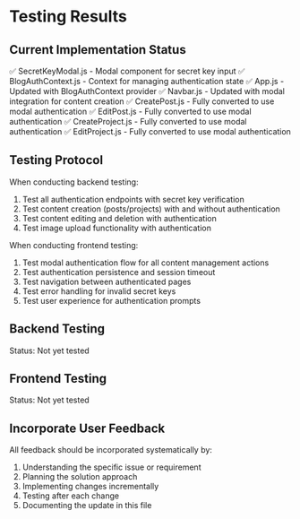 # Testing Results

## Current Implementation Status
✅ SecretKeyModal.js - Modal component for secret key input
✅ BlogAuthContext.js - Context for managing authentication state
✅ App.js - Updated with BlogAuthContext provider
✅ Navbar.js - Updated with modal integration for content creation
✅ CreatePost.js - Fully converted to use modal authentication
✅ EditPost.js - Fully converted to use modal authentication
✅ CreateProject.js - Fully converted to use modal authentication
✅ EditProject.js - Fully converted to use modal authentication

## Testing Protocol
When conducting backend testing:
1. Test all authentication endpoints with secret key verification
2. Test content creation (posts/projects) with and without authentication
3. Test content editing and deletion with authentication
4. Test image upload functionality with authentication

When conducting frontend testing:
1. Test modal authentication flow for all content management actions
2. Test authentication persistence and session timeout
3. Test navigation between authenticated pages
4. Test error handling for invalid secret keys
5. Test user experience for authentication prompts

## Backend Testing
Status: Not yet tested

## Frontend Testing  
Status: Not yet tested

## Incorporate User Feedback
All feedback should be incorporated systematically by:
1. Understanding the specific issue or requirement
2. Planning the solution approach
3. Implementing changes incrementally
4. Testing after each change
5. Documenting the update in this file